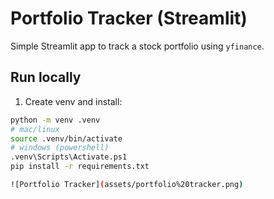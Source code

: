 # Portfolio Tracker (Streamlit)

Simple Streamlit app to track a stock portfolio using `yfinance`.

## Run locally
1. Create venv and install:
```bash
python -m venv .venv
# mac/linux
source .venv/bin/activate
# windows (powershell)
.venv\Scripts\Activate.ps1
pip install -r requirements.txt

![Portfolio Tracker](assets/portfolio%20tracker.png)
